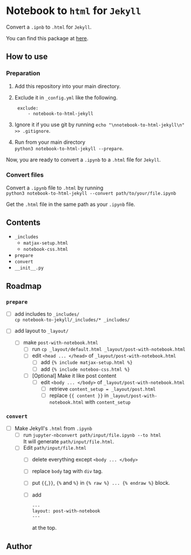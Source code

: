 # Notebook to `html` for `Jekyll`

Convert a `.ipnb` to `.html` for `Jekyll`.

You can find this package at [here][github-repo].

## How to use

### Preparation

1. Add this repository into your main directory.
2. Exclude it in `_config.yml` like the following.

   ```sh
    exclude:
        - notebook-to-html-jekyll
   ```

3. Ignore it if you use git by running `echo "\nnotebook-to-html-jekyll\n" >> .gitignore`.

4. Run from your main directory  
   `python3 notebook-to-html-jekyll --prepare`.

Now, you are ready to convert a `.ipynb` to a `.html` file for `Jekyll`.

### Convert files

Convert a `.ipynb` file to `.html` by
running  
`python3 notebook-to-html-jekyll --convert path/to/your/file.ipynb`  

Get the `.html` file in the same path as your `.ipynb` file.

## Contents

- `_includes`
  - `matjax-setup.html`
  - `notebook-css.html`
- `prepare`
- `convert`
- `__init__.py`

## Roadmap

### `prepare`

- [ ] add includes to `_includes/`  
  `cp notebook-to-jekyll/_includes/* _includes/`

- [ ] add layout to `_layout/`
  - [ ] make `post-with-notebook.html`
    - [ ] run `cp _layout/default.html _layout/post-with-notebook.html`
    - [ ] edit `<head ... </head>` of `_layout/post-with-notebook.html`
      - [ ] add `{% include matjax-setup.html %}`
      - [ ] add `{% include noteboo-css.html %}`
    - [ ] [Optional] Make it like post content
      - [ ] edit `<body ... </body>` of `_layout/post-with-notebook.html`
        - [ ] retrieve `content_setup = _layout/post.html`
        - [ ] replace `{{ content }}` in `_layout/post-with-notebook.html` with `content_setup`

### `convert`

- [ ] Make Jekyll's `.html` from `.ipynb`
  - [ ] run `jupyter-nbconvert path/input/file.ipynb --to html`  
    It will generate `path/input/file.html`.
  - [ ] Edit `path/input/file.html`
    - [ ] delete everything except `<body ... </body>`
    - [ ] replace `body` tag with `div` tag.
    - [ ] put `{{`,`}}`, `{%` and `%}`  in `{% raw %} ... {% endraw %}` block.
    - [ ] add  

        ```sh
        ---
        layout: post-with-notebook
        ---
        ```

        at the top.

## Author

[github-repo]: https://github.com:aheritianad/notebook-to-html-jekyll.git  
